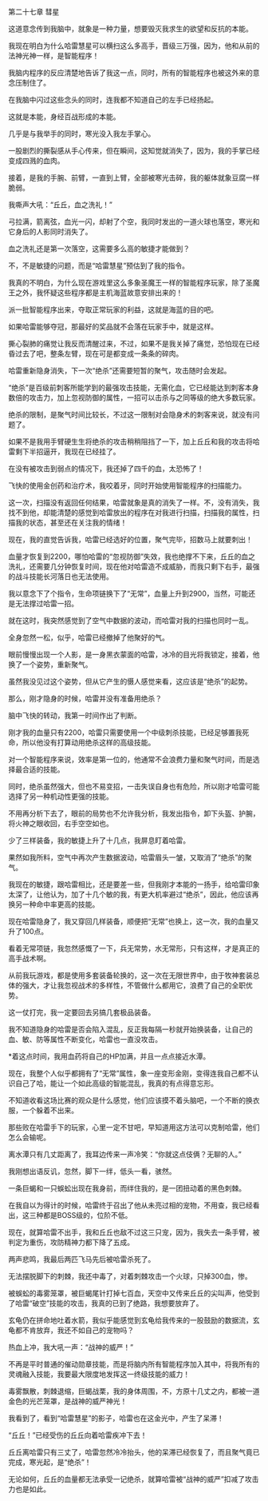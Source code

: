 第二十七章 彗星


这道意念传到我脑中，就象是一种力量，想要毁灭我求生的欲望和反抗的本能。

我现在明白为什么哈雷慧星可以横扫这么多高手，晋级三万强，因为，他和从前的法神光神一样，是智能程序！

我脑内程序的反应清楚地告诉了我这一点，同时，所有的智能程序也被这外来的意念压制住了。

在我脑中闪过这些念头的同时，连我都不知道自己的左手已经扬起。

这就是本能，身经百战形成的本能。

几乎是与我举手的同时，寒光没入我左手掌心。

一股剧烈的撕裂感从手心传来，但在瞬间，这知觉就消失了，因为，我的手掌已经变成四溅的血肉。

接着，是我的手腕、前臂，一直到上臂，全部被寒光击碎，我的躯体就象豆腐一样脆弱。

我嘶声大吼：“丘丘，血之洗礼！”

弓拉满，箭离弦，血光一闪，却射了个空，我同时发出的一道火球也落空，寒光和它身后的人影同时消失了。

血之洗礼还是第一次落空，这需要多么高的敏捷才能做到？

不，不是敏捷的问题，而是“哈雷慧星”预估到了我的指令。

我真的不明白，为什么现在游戏里这么多象圣魔王一样的智能程序玩家，除了圣魔王之外，我怀疑这些程序都是主机海蓝故意安排出来的！

派一批智能程序出来，夺取正常玩家的利益，这就是海蓝的目的吧。

如果哈雷能够夺冠，那最好的奖品就不会落在玩家手中，就是这样。

撕心裂肺的痛觉让我反而清醒过来，不过，如果不是我关掉了痛觉，恐怕现在已经昏过去了吧，整条左臂，现在可是都变成一条条的碎肉。

哈雷重新隐身消失，下一次“绝杀”还需要短暂的聚气，攻击随时会发起。

“绝杀”是百级前刺客所能学到的最强攻击技能，无需化血，它已经能达到刺客本身数倍的攻击力，加上忽视防御的属性，一招可以击杀与之同等级的绝大多数玩家。

绝杀的限制，是聚气时间比较长，不过这一限制对会隐身术的刺客来说，就没有问题了。

如果不是我用手臂硬生生将绝杀的攻击稍稍阻挡了一下，加上丘丘和我的攻击将哈雷剩下半招逼开，我现在已经挂了。

在没有被攻击到弱点的情况下，我还掉了四千的血，太恐怖了！

飞快的使用金创药和治疗术，我咬着牙，同时开始使用智能程序的扫描能力。

这一次，扫描没有返回任何结果，哈雷就象是真的消失了一样。不，没有消失，我找不到他，却能清楚的感觉到哈雷放出的程序在对我进行扫描，扫描我的属性，扫描我的状态，甚至还在关注我的情绪！

现在，我的直觉告诉我，哈雷已经选好的位置，聚气完毕，招数马上就要刺出！

血量才恢复到2200，哪怕哈雷的“忽视防御”失效，我也绝撑不下来，丘丘的血之洗礼，还需要几分钟恢复时间，现在他对哈雷造不成威胁，而我只剩下右手，最强的战斗技能长河落日也无法使用。

我以意念下了个指令，生命项链换下了“无常”，血量上升到2900，当然，可能还是无法撑过哈雷一招。

就在这时，我突然感觉到了空气中数据的波动，而哈雷对我的扫描也同时一乱。

全身忽然一松，似乎，哈雷已经撤掉了他聚好的气。

眼前慢慢出现一个人影，是一身黑衣蒙面的哈雷，冰冷的目光将我锁定，接着，他换了一个姿势，重新聚气。

虽然我没见过这个姿势，但从它产生的慑人感觉来看，这应该是“绝杀”的起势。

那么，刚才隐身的时候，哈雷并没有准备用绝杀？

脑中飞快的转动，我第一时间作出了判断。

刚才我的血量只有2200，哈雷只需要使用一个中级刺杀技能，已经足够置我死命，所以他没有打算动用绝杀这样的高级技能。

对一个智能程序来说，效率是第一位的，他通常不会浪费力量和聚气时间，而是选择最合适的技能。

同时，绝杀虽然强大，但也不易变招，一击失误自身也有危险，所以刚才哈雷可能选择了另一种机动性更强的技能。

不用再分析下去了，眼前的局势也不允许我分析，我发出指令，卸下头盔、护腕，将火神之眼收回，右手空空如也。

少了三样装备，我的敏捷上升了十几点，我屏息盯着哈雷。

果然如我所料，空气中再次产生数据波动，哈雷眉头一皱，又取消了“绝杀”的聚气。

我现在的敏捷，跟哈雷相比，还是要差一些，但我刚才本能的一扬手，给哈雷印象太深了，让他认为，加了十几个敏的我，有更大机率避过“绝杀”，因此，他应该再换另一种命中率更高的技能。

现在哈雷隐身了，我又穿回几样装备，顺便把“无常”也换上，这一次，我的血量又升了100点。

看着无常项链，我忽然感慨了一下，兵无常势，水无常形，只有这样，才是真正的高手战术啊。

从前我玩游戏，都是使用多套装备轮换的，这一次在无限世界中，由于牧神套装总体的强大，才让我忽视战术的多样性，不管做什么都用它，浪费了自己的全职优势。

这一仗打完，我一定要回去另搞几套极品装备。

我不知道隐身的哈雷是否会陷入混乱，反正我每隔一秒就开始换装备，让自己的血、敏、防等属性不断变化，哈雷也一直没攻击。

*着这点时间，我用血药将自己的HP加满，并且一点点接近水潭。

现在，我整个人似乎都拥有了“无常”属性，象一座变形金刚，变得连我自己都不认识自己了哈，能让一个如此高级的智能混乱，我真的有点得意忘形。

不知道收看这场比赛的观众是什么感觉，他们应该摸不着头脑吧，一个不断的换衣服，一个躲着不出来。

那些败在哈雷手下的玩家，心里一定不甘吧，早知道用这方法可以克制哈雷，他们怎么会输呢。

离水潭只有几丈距离了，我耳边传来一声冷笑：“你就这点伎俩？无聊的人。”

我刚想出语反讥，忽然，脚下一绊，低头一看，骇然。

一条巨蝎和一只蜈蚣出现在我身前，而绊住我的，是一团扭动着的黑色刺棘。

在我自以为得计的时候，哈雷终于召出了他从未亮过相的宠物，不用查，我已经看出，这三种都是BOSS级的，位阶不低。

现在，就算哈雷不出手，我和丘丘也敌不过这三只宠，因为，我失去一条手臂，被判定为重伤，攻防精神力都下降了五成。

两声悲鸣，我最后两匹飞马先后被哈雷杀死了。

无法摆脱脚下的刺棘，我还中毒了，对着刺棘攻击一个火球，只掉300血，惨。

被蜈蚣的毒雾笼罩，被巨蝎尾针打掉七百血，天空中又传来丘丘的尖叫声，他受到了哈雷“破空”技能的攻击，我真的已到了绝路，我想要放弃了。

玄龟仍在拼命地吐着水箭，我似乎能感觉到玄龟给我传来的一股鼓励的数据流，玄龟都不肯放弃，我还不如自己的宠物吗？

热血上冲，我大吼一声：“战神的威严！”

不再是平时普通的催动勋章技能，而是将脑内所有智能程序加入其中，将我所有的灵魂融入技能，我要最大限度地发挥这一终级技能的威力！

毒雾飘散，刺棘退缩，巨蝎战栗，我的身体周围，不，方原十几丈之内，都被一道金色的光芒笼罩，是战神的威严神光！

我看到了，看到“哈雷慧星”的影子，哈雷也在这金光中，产生了呆滞！

“丘丘！”已经受伤的丘丘向着哈雷疾冲下去！

丘丘离哈雷只有三丈了，哈雷忽然冷冷抬头，他的呆滞已经恢复了，而且聚气竟已完成，寒光起，是“绝杀”！

无论如何，丘丘的血量都无法承受一记绝杀，就算哈雷被“战神的威严”扣减了攻击力也是如此。





